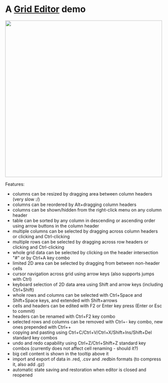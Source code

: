 # A [Grid Editor](grid-edit.red) demo

<img width=500 src=https://link.storjshare.io/raw/jwtiabvp6myahg3zzf3q5zoii7la/gif/spaces/demo-grid-editor.gif></img>

Features:
- columns can be resized by dragging area between column headers (very slow :/)
- columns can be reordered by Alt+dragging column headers
- columns can be shown/hidden from the right-click menu on any column header
- table can be sorted by any column in descending or ascending order using arrow buttons in the column header
- multiple columns can be selected by dragging across column headers or clicking and Ctrl-clicking
- multiple rows can be selected by dragging across row headers or clicking and Ctrl-clicking
- whole grid data can be selected by clicking on the header intersection "#" or by Ctrl+A key combo
- limited 2D area can be selected by dragging from between non-header cells
- cursor navigation across grid using arrow keys (also supports jumps with Ctrl)
- keyboard selection of 2D data area using Shift and arrow keys (including Ctrl+Shift)
- whole rows and columns can be selected with Ctrl+Space and Shift+Space keys, and extended with Shift+arrows 
- cells and headers can be edited with F2 or Enter key press (Enter or Esc to commit)
- headers can be renamed with Ctrl+F2 key combo
- selected rows and columns can be removed with Ctrl+- key combo, new ones prepended with Ctrl++
- copying and pasting using Ctrl+C/Ctrl+V/Ctrl+X/Shift+Ins/Shift+Del standard key combos 
- undo and redo capability using Ctrl+Z/Ctrl+Shift+Z standard key combos
  (currently does not affect cell renaming - should it?)
- big cell content is shown in the tooltip above it
- import and export of data in .red, .csv and .redbin formats (to compress it, also add .gz)
- automatic state saving and restoration when editor is closed and reopened
